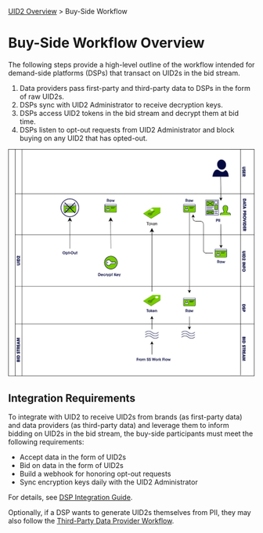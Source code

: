 [UID2 Overview](./README.md) > Buy-Side Workflow

# Buy-Side Workflow Overview

The following steps provide a high-level outline of the workflow intended for demand-side platforms (DSPs) that transact on UID2s in the bid stream.

1. Data providers pass first-party and third-party data to DSPs in the form of raw UID2s.
2. DSPs sync with UID2 Administrator to receive decryption keys.
3. DSPs access UID2 tokens in the bid stream and decrypt them at bid time.
4. DSPs listen to opt-out requests from UID2 Administrator and block buying on any UID2 that has opted-out.

![Buy-Side Workflow](/images/buy_side.jpg)

## Integration Requirements

To integrate with UID2 to receive UID2s from brands (as first-party data) and data providers (as third-party data) and leverage them to inform bidding on UID2s in the bid stream, the buy-side participants must meet the following requirements:

- Accept data in the form of UID2s
- Bid on data in the form of UID2s
- Build a webhook for honoring opt-out requests
- Sync encryption keys daily with the UID2 Administrator

For details, see [DSP Integration Guide](/api/v2/guides/dsp-guide.md).

Optionally, if a DSP wants to generate UID2s themselves from PII, they may also follow the [Third-Party Data Provider Workflow](./workflow-overview-3p-data-provider.md).
